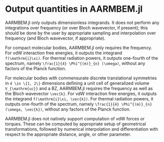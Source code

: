 # Output quantities in AARMBEM.jl

AARMBEM.jl only outputs dimensionless integrands. It does not perform
any integrations over frequency (or over Bloch wavevector, if
present); this should be done by the user by appropriate sampling and
interpolation over frequency (and Bloch wavevector, if appropriate).

For compact molecular bodies, AARMBEM.jl only requires the
frequency. For vdW interaction free energies, it outputs the integrand
``f(\mathrm{i}\xi)``. For thermal radiation powers, it outputs
one-fourth of the spectrum, namely ``\frac{1}{4} \Phi^{(m)}_{n}
(\omega)``, without any factors of the Planck function.

For molecular bodies with commensurate discrete translational
symmetries in ``d \in \{1, 2\}`` dimensions defining a unit cell of
generalized volume ``V_{\mathrm{uc}}`` and a BZ, AARMBEM.jl requires
the frequency as well as the Bloch wavevector ``\vec{k}``. For vdW
interaction free energies, it outputs the integrand ``f(\mathrm{i}\xi,
\vec{k})``. For thermal radiation powers, it outputs one-fourth of the
spectrum, namely ``\frac{1}{4} \Phi^{(m)}_{n} (\omega, \vec{k})``,
without any factors of the Planck function.

AARMBEM.jl does not natively support computation of vdW forces or
torques. These can be computed by appropriate setup of geometrical
transformations, followed by numerical interpolation and
differentiation with respect to the appropriate distance, angle, or
other parameter.